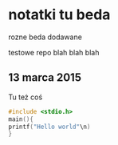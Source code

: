 # notatki tu beda

rozne beda dodawane

testowe repo
blah blah blah

## 13 marca 2015

Tu też coś
```C
#include <stdio.h>
main(){
printf("Hello world"\n)
}
